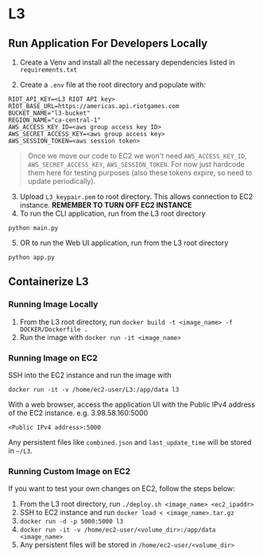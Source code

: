 # L3

## Run Application For Developers Locally

1. Create a Venv and install all the necessary dependencies listed in `requirements.txt`

2. Create a `.env` file at the root directory and populate with:
```
RIOT_API_KEY=<L3 RIOT API key>
RIOT_BASE_URL=https://americas.api.riotgames.com
BUCKET_NAME="l3-bucket"
REGION_NAME="ca-central-1"
AWS_ACCESS_KEY_ID=<aws group access key ID>
AWS_SECRET_ACCESS_KEY=<aws group access key>
AWS_SESSION_TOKEN=<aws session token>
```
> Once we move our code to EC2 we won't need  `AWS_ACCESS_KEY_ID`, `AWS_SECRET_ACCESS_KEY`, `AWS_SESSION_TOKEN`. For now just hardcode them here for testing purposes (also these tokens expire, so need to update periodically).

3. Upload `L3_keypair.pem` to root directory. This allows connection to EC2 instance. **REMEMBER TO TURN OFF EC2 INSTANCE**
4. To run the CLI application, run from the L3 root directory
```
python main.py
```
5. OR to run the Web UI application, run from the L3 root directory
```
python app.py
```

## Containerize L3

### Running Image Locally
1. From the L3 root directory, run `docker build -t <image_name> -f DOCKER/Dockerfile .`
2. Run the image with `docker run -it <image_name>`

### Running Image on EC2
SSH into the EC2 instance and run the image with 
```
docker run -it -v /home/ec2-user/L3:/app/data l3
```
With a web browser, access the application UI with the Public IPv4 address of the EC2 instance. e.g. 3.98.58.160:5000
```
<Public IPv4 address>:5000
```

Any persistent files like `combined.json` and `last_update_time` will be stored in `~/L3`.


### Running Custom Image on EC2
If you want to test your own changes on EC2, follow the steps below:
1. From the L3 root directory, run `./deploy.sh <image_name> <ec2_ipaddr>`
2. SSH to EC2 instance and run `docker load < <image_name>.tar.gz`
3. `docker run -d -p 5000:5000 l3`
4. `docker run -it -v /home/ec2-user/<volume_dir>:/app/data <image_name>`
5. Any persistent files will be stored in `/home/ec2-user/<volume_dir>`


